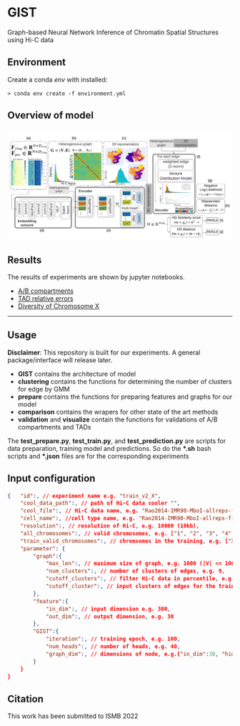# GIST
Graph-based Neural Network Inference of Chromatin Spatial Structures using Hi-C data

## Environment
Create a conda *env* with installed:
```
> conda env create -f environment.yml
```

## Overview of model 
![model](/figure/model.png)

## Results

The results of experiments are shown by jupyter notebooks.
- [A/B compartments](/TEST_PCs_Display.nbconvert.ipynb)
- [TAD relative errors](/TEST_RelativeError.nbconvert.ipynb)
- [Diversity of Chromosome X](/TEST_XiXa.nbconvert.ipynb)

---

## Usage
__Disclaimer__: This repository is built for our experiments. A general package/interface will release later. 

- __GIST__ contains the architecture of model
- __clustering__ contains the functions for determining the number of clusters for edge by GMM
- __prepare__ contains the functions for preparing features and graphs for our model
- __comparison__ contains the wrapers for other state of the art methods
- __validation__ and __visualize__ contain the functions for validations of A/B compartments and TADs

The **test_prepare.py**, **test_train.py**, and **test_prediction.py** are scripts for data preparation, training model and predictions. So do the **\*.sh** bash scripts and **\*.json** files are for the corresponding experiments


## Input configuration
```json
{   "id":, // experiment name e.g. "train_v2_X",
    "cool_data_path":, // path of Hi-C data cooler "",
    "cool_file":, // Hi-C data name, e.g. "Rao2014-IMR90-MboI-allreps-filtered.10kb.cool", 
    "cell_name":, //cell type name, e.g. "Rao2014-IMR90-MboI-allreps-filtered",
    "resolution":, // resolution of Hi-C, e.g. 10000 (10kb),
    "all_chromosomes":, // valid chromosomes, e.g. ["1", "2", "3", "4", "5", "6", "7", "8", "9", "10", "11", "12", "13", "14", "15", "X", "16", "17", "18", "19", "20", "21", "22"],
    "train_valid_chromosomes":, // chromsomes in the training, e.g. ["X"],
    "parameter": {
        "graph":{
            "max_len":, // maximum size of graph, e.g. 1000 (|V| <= 1000 nodes)
            "num_clusters":, // number of clusters of edges, e.g. 9,
            "cutoff_clusters":, // filter Hi-C data in percentile, e.g. {"low": 5.0, "high": 100}, 
            "cutoff_cluster":, // input clusters of edges for the training, e.g. 7 (feed in 0-6)
        },
        "feature":{
            "in_dim":, // input dimension e.g. 300,
            "out_dim":, // output dimension, e.g. 30
        },
        "GIST":{
            "iteration":, // training epoch, e.g. 100,
            "num_heads":, // number of heads, e.g. 40,
            "graph_dim":, // dimensions of node, e.g.{"in_dim":30, "hidden_dim":10, "out_dim": 3}
        }
    }
}
```

## Citation

This work has been submitted to ISMB 2022
